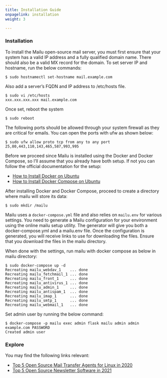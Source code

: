 ```yaml
---
title: Installation Guide
onpagelink: installation
weight: 3

---
```

### Installation

To install the Mailu open-source mail server, you must first ensure that your system has a valid IP address and a fully qualified domain name. There should also be a valid MX record for the domain. To set server IP and hostname, run the below commands:

```
$ sudo hostnamectl set-hostname mail.example.com
```

Also add a server’s FQDN and IP address to /etc/hosts file.

```
$ sudo vi /etc/hosts
xxx.xxx.xxx.xxx mail.example.com
```

Once set, reboot the system

```
$ sudo reboot
```

The following ports should be allowed through your system firewall as they are critical for emails. You can open the ports with ufw as shown below:

```
$ sudo ufw allow proto tcp from any to any port
25,80,443,110,143,465,587,993,995
```

Before we proceed since Mailu is installed using the Docker and Docker Compose, so I’ll assume that you already have both setup. If not you can follow the official documentation for the setup:

- [How to Install Docker on Ubuntu](https://docs.docker.com/engine/install/ubuntu/)
- [How to Install Docker Compose on Ubuntu](https://docs.docker.com/compose/install/)

After installing Docker and Docker Compose, proceed to create a directory where mailu will store its data:

```
$ sudo mkdir /mailu
```

Mailu uses a `docker-compose.yml` file and also relies on `mailu.env` for various settings. You need to generate a Mailu configuration for your environment using the online mailu setup utility. The generator will give you both a docker-compose.yml and a mailu.env file. Once the configuration is generated, you will receive links to use for downloading the files. Ensure that you download the files in the mailu directory. 

When done with the settings, run mailu with docker compose as below in mailu directory:

```
$ sudo docker-compose up -d
Recreating mailu_webdav_1    ... done 
Recreating mailu_fetchmail_1 ... done 
Recreating mailu_front_1     ... done 
Recreating mailu_antivirus_1 ... done 
Recreating mailu_admin_1     ... done 
Recreating mailu_antispam_1  ... done 
Recreating mailu_imap_1      ... done 
Recreating mailu_smtp_1      ... done 
Recreating mailu_webmail_1   ... done
```

Set admin user by running the below command:

```
$ docker-compose -p mailu exec admin flask mailu admin admin
example.com PASSWORD
Created admin user
```

### Explore

You may find the following links relevant:
- [Top 5 Open Source Mail Transfer Agents for Linux in 2020](https://blog.containerize.com/2020/10/02/top-5-open-source-mail-transfer-agents-for-linux-in-2020/)
- [Top 5 Open Source Newsletter Software in 2021](https://blog.containerize.com/2021/04/23/top-5-open-source-newsletter-software-in-2021/)